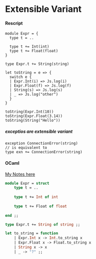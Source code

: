 # Extensible Variant

#### Rescript
```reasonml
module Expr = {
  type t = ..

  type t += Int(int)
  type t += Float(float)
}

type Expr.t += String(string)

let toString = e => {
  switch e {
  | Expr.Int(i) => Js.log(i)
  | Expr.Float(f) => Js.log(f)
  | String(s) => Js.log(s)
  | _ => Js.log("other")
  }
}

toString(Expr.Int(10))
toString(Expr.Float(3.14))
toString(String("Hello"))
```

##### exceptios are extensible variant
```reasonml
exception ConnectionError(string)
// is equivalent to
type exn += ConnectionError(string)
```

#### OCaml
[My Notes here](https://github.com/nyinyithann/notes_on_ocaml/blob/main/notes/lang/variants.ipynb)
```OCaml
module Expr = struct
    type t = ..
    
    type t += Int of int
    
    type t += Float of float 
      
end ;;

type Expr.t += String of string ;;

let to_string = function
    | Expr.Int x -> Int.to_string x
    | Expr.Float x -> Float.to_string x
    | String x -> x 
    | _ -> "?" ;;
```
